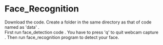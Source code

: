 # Face_Recognition
Download the code.
Create a folder in the same directory as that of code named as 'data' .     
First run face_detection code . You have to press 'q' to quit webcam capture .
Then run face_recognition program to detect your face.
